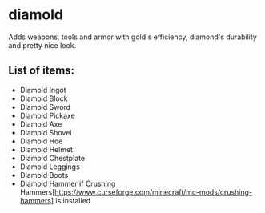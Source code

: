 # diamold
Adds weapons, tools and armor with gold's efficiency, diamond's durability and pretty nice look.

## List of items:
* Diamold Ingot
* Diamold Block
* Diamold Sword
* Diamold Pickaxe
* Diamold Axe
* Diamold Shovel
* Diamold Hoe
* Diamold Helmet
* Diamold Chestplate
* Diamold Leggings
* Diamold Boots
* Diamold Hammer if Crushing Hammers[https://www.curseforge.com/minecraft/mc-mods/crushing-hammers] is installed
